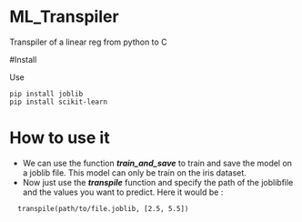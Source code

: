 # ML_Transpiler
Transpiler of a linear reg from python to C

#Install

Use 

```
pip install joblib
pip install scikit-learn
```

# How to use it

- We can use the function ***train_and_save*** to train and save the model on
a joblib file. This model can only be train on the iris dataset.
- Now just use the ***transpile*** function and specify the path of the
  joblibfile and the values you want to predict. Here it would be :

```
  transpile(path/to/file.joblib, [2.5, 5.5])
``` 

